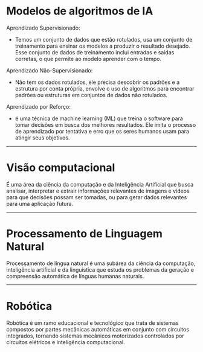 # Modelos de algoritmos de IA

Aprendizado Supervisionado:

* Temos um conjunto de dados que estão rotulados, usa um conjunto de treinamento para ensinar os modelos a produzir o resultado desejado. Esse conjunto de dados de treinamento inclui entradas e saídas corretas, o que permite ao modelo aprender com o tempo.

Aprendizado Não-Supervisionado:

* Não tem os dados rotulados, ele precisa descobrir os padrões e a estrutura por conta própria, envolve o uso de algoritmos para encontrar padrões ou estruturas em conjuntos de dados não rotulados.

Aprendizado por Reforço:

* é uma técnica de machine learning (ML) que treina o software para tomar decisões em busca dos melhores resultados. Ele imita o processo de aprendizado por tentativa e erro que os seres humanos usam para atingir seus objetivos.

---------------------------------------------------------------------------------------------------------
# Visão computacional

É uma área da ciência da computação e da Inteligência Artificial que busca analisar, interpretar e extrair informações relevantes de imagens e vídeos para que decisões possam ser tomadas, ou para gerar dados relevantes para uma aplicação futura.

---------------------------------------------------------------------------------------------------------
# Processamento de Linguagem Natural

Processamento de língua natural é uma subárea da ciência da computação, inteligência artificial e da linguística que estuda os problemas da geração e compreensão automática de línguas humanas naturais.

---------------------------------------------------------------------------------------------------------
# Robótica

Robótica é um ramo educacional e tecnológico que trata de sistemas compostos por partes mecânicas automáticas em conjunto com circuitos integrados, tornando sistemas mecânicos motorizados controlados por circuitos elétricos e inteligência computacional.